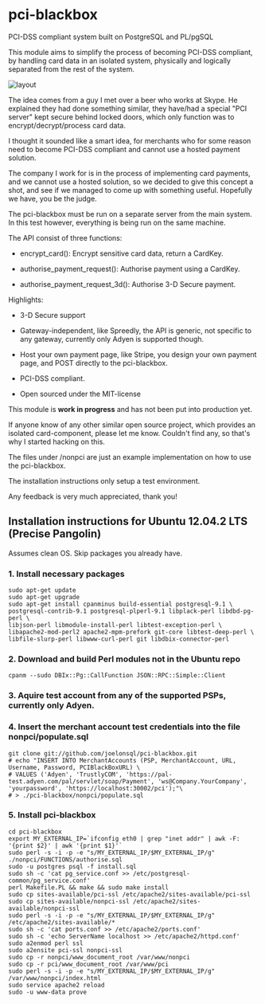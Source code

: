 # pci-blackbox

PCI-DSS compliant system built on PostgreSQL and PL/pgSQL

This module aims to simplify the process of becoming PCI-DSS compliant,
by handling card data in an isolated system, physically and logically
separated from the rest of the system.

![layout](https://raw.github.com/joelonsql/pci-blackbox/master/doc/pci-blackbox.png)

The idea comes from a guy I met over a beer who works at Skype.
He explained they had done something similar,
they have/had a special "PCI server" kept secure behind locked doors,
which only function was to encrypt/decrypt/process card data.

I thought it sounded like a smart idea, for merchants who for some reason
need to become PCI-DSS compliant and cannot use a hosted payment solution.

The company I work for is in the process of implementing card payments,
and we cannot use a hosted solution, so we decided to give this concept a shot,
and see if we managed to come up with something useful.
Hopefully we have, you be the judge.

The pci-blackbox must be run on a separate server from the main system.
In this test however, everything is being run on the same machine.

The API consist of three functions:

- encrypt_card(): Encrypt sensitive card data, return a CardKey.

- authorise_payment_request(): Authorise payment using a CardKey.

- authorise_payment_request_3d(): Authorise 3-D Secure payment.

Highlights:

- 3-D Secure support

- Gateway-independent, like Spreedly, the API is generic, not specific to any gateway, currently only Adyen is supported though.

- Host your own payment page, like Stripe, you design your own payment page, and POST directly to the pci-blackbox.

- PCI-DSS compliant.

- Open sourced under the MIT-license

This module is **work in progress** and has not been put into production yet.

If anyone know of any other similar open source project, which provides
an isolated card-component, please let me know. Couldn't find any,
so that's why I started hacking on this.

The files under /nonpci are just an example implementation
on how to use the pci-blackbox.

The installation instructions only setup a test environment.

Any feedback is very much appreciated, thank you!

## Installation instructions for Ubuntu 12.04.2 LTS (Precise Pangolin)

Assumes clean OS. Skip packages you already have.

### 1. Install necessary packages
    sudo apt-get update
    sudo apt-get upgrade
    sudo apt-get install cpanminus build-essential postgresql-9.1 \
    postgresql-contrib-9.1 postgresql-plperl-9.1 libplack-perl libdbd-pg-perl \
    libjson-perl libmodule-install-perl libtest-exception-perl \
    libapache2-mod-perl2 apache2-mpm-prefork git-core libtest-deep-perl \
    libfile-slurp-perl libwww-curl-perl git libdbix-connector-perl

### 2. Download and build Perl modules not in the Ubuntu repo
    cpanm --sudo DBIx::Pg::CallFunction JSON::RPC::Simple::Client

### 3. Aquire test account from any of the supported PSPs, currently only Adyen.

### 4. Insert the merchant account test credentials into the file nonpci/populate.sql
    git clone git://github.com/joelonsql/pci-blackbox.git
    # echo "INSERT INTO MerchantAccounts (PSP, MerchantAccount, URL, Username, Password, PCIBlackBoxURL) \
    # VALUES ('Adyen', 'TrustlyCOM', 'https://pal-test.adyen.com/pal/servlet/soap/Payment', 'ws@Company.YourCompany', 'yourpassword', 'https://localhost:30002/pci');"\
    # > ./pci-blackbox/nonpci/populate.sql

### 5. Install pci-blackbox
    cd pci-blackbox
    export MY_EXTERNAL_IP=`ifconfig eth0 | grep "inet addr" | awk -F: '{print $2}' | awk '{print $1}'`
    sudo perl -s -i -p -e "s/MY_EXTERNAL_IP/$MY_EXTERNAL_IP/g" ./nonpci/FUNCTIONS/authorise.sql
    sudo -u postgres psql -f install.sql
    sudo sh -c 'cat pg_service.conf >> /etc/postgresql-common/pg_service.conf'
    perl Makefile.PL && make && sudo make install
    sudo cp sites-available/pci-ssl /etc/apache2/sites-available/pci-ssl
    sudo cp sites-available/nonpci-ssl /etc/apache2/sites-available/nonpci-ssl
    sudo perl -s -i -p -e "s/MY_EXTERNAL_IP/$MY_EXTERNAL_IP/g" /etc/apache2/sites-available/*
    sudo sh -c 'cat ports.conf >> /etc/apache2/ports.conf'
    sudo sh -c 'echo ServerName localhost >> /etc/apache2/httpd.conf'
    sudo a2enmod perl ssl
    sudo a2ensite pci-ssl nonpci-ssl
    sudo cp -r nonpci/www_document_root /var/www/nonpci
    sudo cp -r pci/www_document_root /var/www/pci
    sudo perl -s -i -p -e "s/MY_EXTERNAL_IP/$MY_EXTERNAL_IP/g" /var/www/nonpci/index.html
    sudo service apache2 reload
    sudo -u www-data prove



